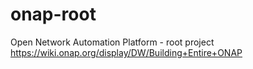 # onap-root
Open Network Automation Platform - root project
https://wiki.onap.org/display/DW/Building+Entire+ONAP
